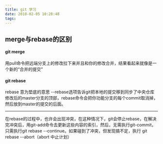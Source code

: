 ```yaml
---
title: git 学习
date: 2018-02-05 10:28:48
tags:
---
```

## merge与rebase的区别
#### git merge 
用pull命令把远端分支上的修改拉下来并且和你的修改合并，结果看起来就像是一个新的“合并的提交”
#### git rebase
rebase 意为垫底的意思 --rebase选项告诉git把本地的提交移到同步了中央仓库修改后的master分支的顶部，rebase命令会把你功能分支的每个commit取消掉，然后放到master的提交的后面。
***
在rebase的过程中，也许会出现冲突，在这种情况下，git会停止rebase，在解决完冲突后，用git-add命令去更新这些内容的索引，然后，无需执行git-commit，只需执行git rebase --continue。如果碰到了冲突，但发现搞不定，执行 git rebase --abort（abort 中止计划）